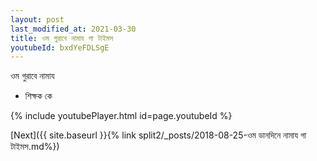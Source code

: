 ```yaml
---
layout: post
last_modified_at: 2021-03-30
title: ওম গুরাবে নামায গা টাইমস
youtubeId: bxdYeFDLSgE
---
```

 
 
 ওম গুরাবে নামায  
 
 -  শিক্ষক কে 
 
  
 
  
 
 
 
 
 
 


{% include youtubePlayer.html id=page.youtubeId %}
 
[Next]({{ site.baseurl }}{% link  split2/_posts/2018-08-25-ওম ডানদিনে নামায গা টাইমস.md%})
 
